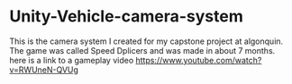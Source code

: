 # Unity-Vehicle-camera-system
This is the camera system I created for my capstone project at algonquin. The game was called Speed Dplicers and was made in about 7 months.
here is a link to a gameplay video
https://www.youtube.com/watch?v=RWUneN-QVUg
